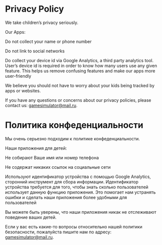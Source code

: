 # Privacy Policy

We take children’s privacy seriously.

Our Apps:

Do not collect your name or phone number

Do not link to social networks

Do collect your device id via Google Analytics, a third party analytics tool. User’s device id is required in order to know how many users use any given feature. This helps us remove confusing features and make our apps more user-friendly

We believe you should not have to worry about your kids being tracked by apps or websites.

If you have any questions or concerns about our privacy policies, please contact us: gamesimulator@mail.ru.


# Политика конфеденциальности
Мы очень серьезно подходим к политике конфеденциальности.

Наши приложения для детей:

Не собирают Ваше имя или номер телефона

Не содержат никаких ссылок на социальные сети

Используют идентификатор устройства с помощью Google Analytics, сторонний инструмент для сбора информации. Идентификатор устройства требуется для того, чтобы знать сколько пользователей использует данную функцию приложения. Это помогает нам устранять ошибки и сделать наши приложения более удобными для пользователей

Вы можете быть уверены, что наши приложения никак не отслеживают поведение ваших детей.

Если у вас есть какие-то вопросы относительно нашей политики безопасности, пожалуйста пишите нам по адресу: gamesimulator@mail.ru.
